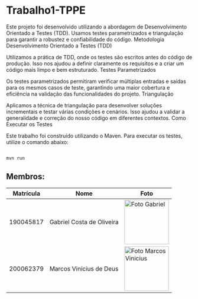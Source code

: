 # Trabalho1-TPPE

Este projeto foi desenvolvido utilizando a abordagem de Desenvolvimento Orientado a Testes (TDD). Usamos testes parametrizados e triangulação para garantir a robustez e confiabilidade do código.
Metodologia
Desenvolvimento Orientado a Testes (TDD)

Utilizamos a prática de TDD, onde os testes são escritos antes do código de produção. Isso nos ajudou a definir claramente os requisitos e a criar um código mais limpo e bem estruturado.
Testes Parametrizados

Os testes parametrizados permitiram verificar múltiplas entradas e saídas para os mesmos casos de teste, garantindo uma maior cobertura e eficiência na validação das funcionalidades do projeto.
Triangulação

Aplicamos a técnica de triangulação para desenvolver soluções incrementais e testar várias condições e cenários. Isso ajudou a validar a generalidade e correção do nosso código em diferentes contextos.
Como Executar os Testes

Este trabalho foi construído utilizando o Maven. Para executar os testes, utilize o comando abaixo:

```bash

mvn run

```
 ## Membros:
   | **Matrícula** | **Nome**                        | **Foto**                                                                                                    |
   | ------------- | ------------------------------- | ----------------------------------------------------------------------------------------------------------  |
   | 190045817     | Gabriel Costa de Oliveira       | <img src="https://avatars.githubusercontent.com/GabrielCostaDeOliveira " width="120px;" alt="Foto Gabriel"/>|
   | 200062379     | Marcos Vinícius de Deus         | <img src="https://avatars.githubusercontent.com/u/87666623?v=4" width="120px;" alt="Foto Marcos Vinicius"/> |
